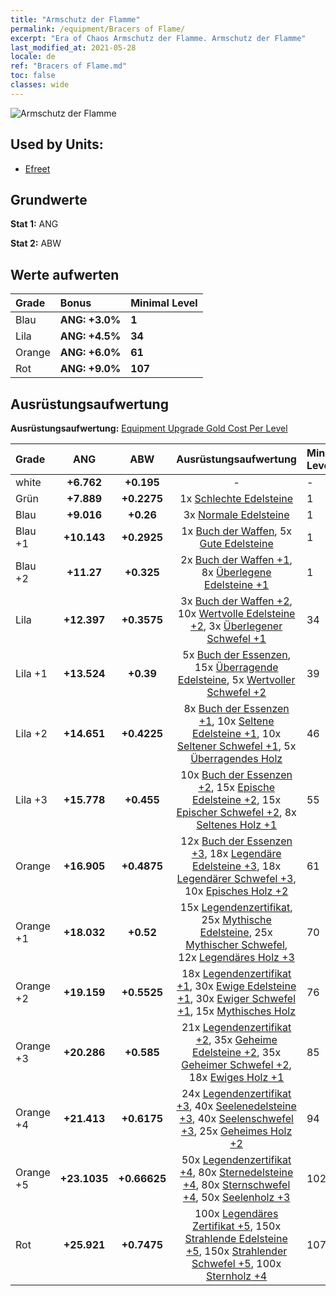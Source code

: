 ```yaml
---
title: "Armschutz der Flamme"
permalink: /equipment/Bracers of Flame/
excerpt: "Era of Chaos Armschutz der Flamme. Armschutz der Flamme"
last_modified_at: 2021-05-28
locale: de
ref: "Bracers of Flame.md"
toc: false
classes: wide
---
```


  ![Armschutz der Flamme](/images/e/e_5063.png)

## Used by Units:

* [Efreet](/de/units/Efreeti/) 


## Grundwerte
 **Stat 1:** ANG

 **Stat 2:** ABW

## Werte aufwerten

  |     Grade    |   Bonus | Minimal Level | 
  |:-------------|:--------|:--------------| 
  | Blau | **ANG: +3.0%** | **1** | 
  | Lila | **ANG: +4.5%** | **34** | 
  | Orange | **ANG: +6.0%** | **61** | 
  | Rot | **ANG: +9.0%** | **107** | 


## Ausrüstungsaufwertung
 **Ausrüstungsaufwertung:** [Equipment Upgrade Gold Cost Per Level](/equipment/EquipmentUpgradeCostPerLevel/) 

  |          Grade      | ANG | ABW | Ausrüstungsaufwertung | Minimal Level |
  |:--------------------|:---------:|:---------:|:----------------:|:--------------|
  | white | **+6.762** | **+0.195** | - | - |
  | Grün | **+7.889** | **+0.2275** | 1x [Schlechte Edelsteine](/ItemsDE/mat_4/) | 1 |
  | Blau | **+9.016** | **+0.26** | 3x [Normale Edelsteine](/ItemsDE/mat_10/) | 1 |
  | Blau +1 | **+10.143** | **+0.2925** | 1x [Buch der Waffen](/ItemsDE/mat_18/), 5x [Gute Edelsteine](/ItemsDE/mat_16/) | 1 |
  | Blau +2 | **+11.27** | **+0.325** | 2x [Buch der Waffen +1](/ItemsDE/mat_25/), 8x [Überlegene Edelsteine +1](/ItemsDE/mat_23/) | 1 |
  | Lila | **+12.397** | **+0.3575** | 3x [Buch der Waffen +2](/ItemsDE/mat_32/), 10x [Wertvolle Edelsteine +2](/ItemsDE/mat_30/), 3x [Überlegener Schwefel +1](/ItemsDE/mat_22/) | 34 |
  | Lila +1 | **+13.524** | **+0.39** | 5x [Buch der Essenzen](/ItemsDE/mat_39/), 15x [Überragende Edelsteine](/ItemsDE/mat_37/), 5x [Wertvoller Schwefel +2](/ItemsDE/mat_29/) | 39 |
  | Lila +2 | **+14.651** | **+0.4225** | 8x [Buch der Essenzen +1](/ItemsDE/mat_46/), 10x [Seltene Edelsteine +1](/ItemsDE/mat_44/), 10x [Seltener Schwefel +1](/ItemsDE/mat_43/), 5x [Überragendes Holz](/ItemsDE/mat_34/) | 46 |
  | Lila +3 | **+15.778** | **+0.455** | 10x [Buch der Essenzen +2](/ItemsDE/mat_53/), 15x [Epische Edelsteine +2](/ItemsDE/mat_51/), 15x [Epischer Schwefel +2](/ItemsDE/mat_50/), 8x [Seltenes Holz +1](/ItemsDE/mat_41/) | 55 |
  | Orange | **+16.905** | **+0.4875** | 12x [Buch der Essenzen +3](/ItemsDE/mat_60/), 18x [Legendäre Edelsteine +3](/ItemsDE/mat_58/), 18x [Legendärer Schwefel +3](/ItemsDE/mat_57/), 10x [Episches Holz +2](/ItemsDE/mat_48/) | 61 |
  | Orange +1 | **+18.032** | **+0.52** | 15x [Legendenzertifikat](/ItemsDE/mat_67/), 25x [Mythische Edelsteine](/ItemsDE/mat_65/), 25x [Mythischer Schwefel](/ItemsDE/mat_64/), 12x [Legendäres Holz +3](/ItemsDE/mat_55/) | 70 |
  | Orange +2 | **+19.159** | **+0.5525** | 18x [Legendenzertifikat +1](/ItemsDE/mat_74/), 30x [Ewige Edelsteine +1](/ItemsDE/mat_72/), 30x [Ewiger Schwefel +1](/ItemsDE/mat_71/), 15x [Mythisches Holz](/ItemsDE/mat_62/) | 76 |
  | Orange +3 | **+20.286** | **+0.585** | 21x [Legendenzertifikat +2](/ItemsDE/mat_81/), 35x [Geheime Edelsteine +2](/ItemsDE/mat_79/), 35x [Geheimer Schwefel +2](/ItemsDE/mat_78/), 18x [Ewiges Holz +1](/ItemsDE/mat_69/) | 85 |
  | Orange +4 | **+21.413** | **+0.6175** | 24x [Legendenzertifikat +3](/ItemsDE/mat_88/), 40x [Seelenedelsteine +3](/ItemsDE/mat_86/), 40x [Seelenschwefel +3](/ItemsDE/mat_85/), 25x [Geheimes Holz +2](/ItemsDE/mat_76/) | 94 |
  | Orange +5 | **+23.1035** | **+0.66625** | 50x [Legendenzertifikat +4](/ItemsDE/mat_95/), 80x [Sternedelsteine +4](/ItemsDE/mat_93/), 80x [Sternschwefel +4](/ItemsDE/mat_92/), 50x [Seelenholz +3](/ItemsDE/mat_83/) | 102 |
  | Rot | **+25.921** | **+0.7475** | 100x [Legendäres Zertifikat +5](/ItemsDE/mat_102/), 150x [Strahlende Edelsteine +5](/ItemsDE/mat_100/), 150x [Strahlender Schwefel +5](/ItemsDE/mat_99/), 100x [Sternholz +4](/ItemsDE/mat_90/) | 107 |

